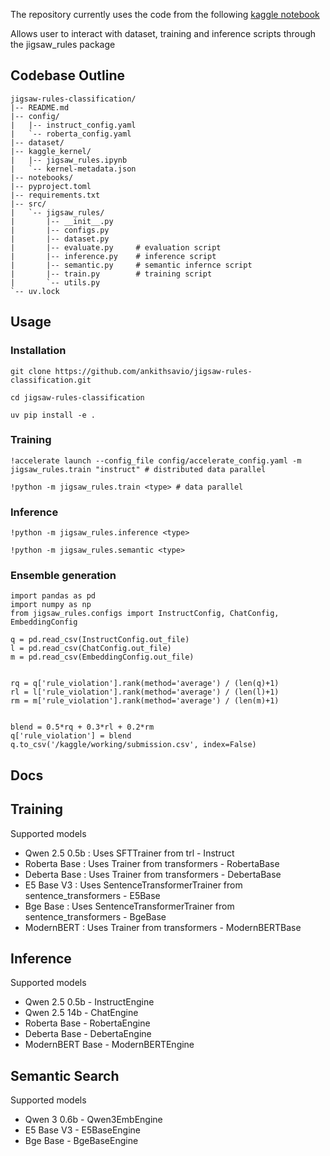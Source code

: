 The repository currently uses the code from the following [kaggle notebook](https://www.kaggle.com/code/hiranorm/offline-install-vllm-0-10-0-i-qwenemdding-llama)

Allows user to interact with dataset, training and inference scripts through the jigsaw_rules package

## Codebase Outline

    jigsaw-rules-classification/
    |-- README.md
    |-- config/
    |   |-- instruct_config.yaml
    |   `-- roberta_config.yaml
    |-- dataset/
    |-- kaggle_kernel/
    |   |-- jigsaw_rules.ipynb
    |   `-- kernel-metadata.json
    |-- notebooks/
    |-- pyproject.toml
    |-- requirements.txt
    |-- src/
    |   `-- jigsaw_rules/
    |       |-- __init__.py
    |       |-- configs.py
    |       |-- dataset.py
    |       |-- evaluate.py     # evaluation script
    |       |-- inference.py    # inference script
    |       |-- semantic.py     # semantic infernce script
    |       |-- train.py        # training script
    |       `-- utils.py
    `-- uv.lock

## Usage

### Installation

    git clone https://github.com/ankithsavio/jigsaw-rules-classification.git

    cd jigsaw-rules-classification

    uv pip install -e .

### Training

    !accelerate launch --config_file config/accelerate_config.yaml -m jigsaw_rules.train "instruct" # distributed data parallel

    !python -m jigsaw_rules.train <type> # data parallel

### Inference

    !python -m jigsaw_rules.inference <type>

    !python -m jigsaw_rules.semantic <type>

### Ensemble generation

    import pandas as pd
    import numpy as np
    from jigsaw_rules.configs import InstructConfig, ChatConfig, EmbeddingConfig

    q = pd.read_csv(InstructConfig.out_file)
    l = pd.read_csv(ChatConfig.out_file)
    m = pd.read_csv(EmbeddingConfig.out_file)


    rq = q['rule_violation'].rank(method='average') / (len(q)+1)
    rl = l['rule_violation'].rank(method='average') / (len(l)+1)
    rm = m['rule_violation'].rank(method='average') / (len(m)+1)


    blend = 0.5*rq + 0.3*rl + 0.2*rm
    q['rule_violation'] = blend
    q.to_csv('/kaggle/working/submission.csv', index=False)

## Docs

## Training

Supported models

- Qwen 2.5 0.5b : Uses SFTTrainer from trl - Instruct
- Roberta Base : Uses Trainer from transformers - RobertaBase
- Deberta Base : Uses Trainer from transformers - DebertaBase
- E5 Base V3 : Uses SentenceTransformerTrainer from sentence_transformers - E5Base
- Bge Base : Uses SentenceTransformerTrainer from sentence_transformers - BgeBase
- ModernBERT : Uses Trainer from transformers - ModernBERTBase

## Inference

Supported models

- Qwen 2.5 0.5b - InstructEngine
- Qwen 2.5 14b - ChatEngine
- Roberta Base - RobertaEngine
- Deberta Base - DebertaEngine
- ModernBERT Base - ModernBERTEngine

## Semantic Search

Supported models

- Qwen 3 0.6b - Qwen3EmbEngine
- E5 Base V3 - E5BaseEngine
- Bge Base - BgeBaseEngine
